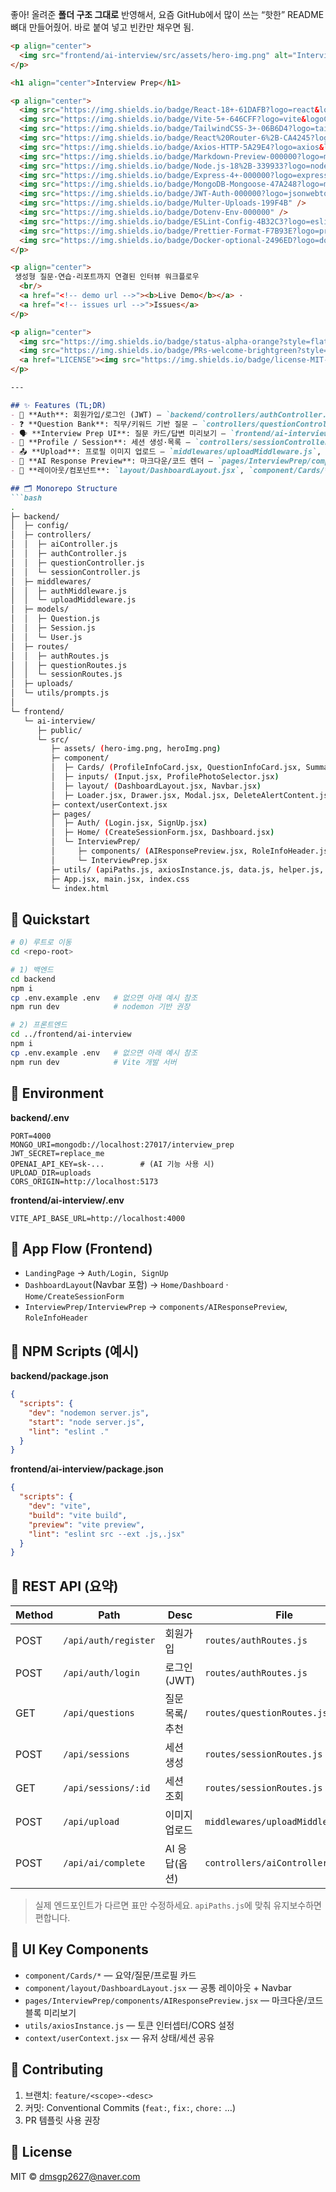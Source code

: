 좋아! 올려준 **폴더 구조 그대로** 반영해서, 요즘 GitHub에서 많이 쓰는 “핫한” README 뼈대 만들어줬어. 바로 붙여 넣고 빈칸만 채우면 됨.

````markdown
<p align="center">
  <img src="frontend/ai-interview/src/assets/hero-img.png" alt="Interview Prep" width="120" />
</p>

<h1 align="center">Interview Prep</h1>

<p align="center">
  <img src="https://img.shields.io/badge/React-18+-61DAFB?logo=react&logoColor=white" />
  <img src="https://img.shields.io/badge/Vite-5+-646CFF?logo=vite&logoColor=white" />
  <img src="https://img.shields.io/badge/TailwindCSS-3+-06B6D4?logo=tailwindcss&logoColor=white" />
  <img src="https://img.shields.io/badge/React%20Router-6%2B-CA4245?logo=reactrouter&logoColor=white" />
  <img src="https://img.shields.io/badge/Axios-HTTP-5A29E4?logo=axios&logoColor=white" />
  <img src="https://img.shields.io/badge/Markdown-Preview-000000?logo=markdown&logoColor=white" />
  <img src="https://img.shields.io/badge/Node.js-18%2B-339933?logo=node.js&logoColor=white" />
  <img src="https://img.shields.io/badge/Express-4+-000000?logo=express&logoColor=white" />
  <img src="https://img.shields.io/badge/MongoDB-Mongoose-47A248?logo=mongodb&logoColor=white" />
  <img src="https://img.shields.io/badge/JWT-Auth-000000?logo=jsonwebtokens&logoColor=white" />
  <img src="https://img.shields.io/badge/Multer-Uploads-199F4B" />
  <img src="https://img.shields.io/badge/Dotenv-Env-000000" />
  <img src="https://img.shields.io/badge/ESLint-Config-4B32C3?logo=eslint&logoColor=white" />
  <img src="https://img.shields.io/badge/Prettier-Format-F7B93E?logo=prettier&logoColor=white" />
  <img src="https://img.shields.io/badge/Docker-optional-2496ED?logo=docker&logoColor=white" />
</p>

<p align="center">
 생성형 질문·연습·리포트까지 연결된 인터뷰 워크플로우
  <br/>
  <a href="<!-- demo url -->"><b>Live Demo</b></a> ·
  <a href="<!-- issues url -->">Issues</a>
</p>

<p align="center">
  <img src="https://img.shields.io/badge/status-alpha-orange?style=flat-square" />
  <img src="https://img.shields.io/badge/PRs-welcome-brightgreen?style=flat-square" />
  <a href="LICENSE"><img src="https://img.shields.io/badge/license-MIT-black?style=flat-square" /></a>
</p>

---

## ✨ Features (TL;DR)
- 🔐 **Auth**: 회원가입/로그인 (JWT) — `backend/controllers/authController.js`, `routes/authRoutes.js`
- ❓ **Question Bank**: 직무/키워드 기반 질문 — `controllers/questionController.js`, `models/Question.js`
- 🗣️ **Interview Prep UI**: 질문 카드/답변 미리보기 — `frontend/ai-interview/src/pages/InterviewPrep/*`
- 👤 **Profile / Session**: 세션 생성·목록 — `controllers/sessionController.js`, `models/Session.js`
- 📤 **Upload**: 프로필 이미지 업로드 — `middlewares/uploadMiddleware.js`, `frontend/.../ProfilePhotoSelector.jsx`
- 🤖 **AI Response Preview**: 마크다운/코드 렌더 — `pages/InterviewPrep/components/AIResponsePreview.jsx`
- 🧱 **레이아웃/컴포넌트**: `layout/DashboardLayout.jsx`, `component/Cards/*`, `utils/*`

## 🗂️ Monorepo Structure
```bash
.
├─ backend/
│  ├─ config/
│  ├─ controllers/
│  │  ├─ aiController.js
│  │  ├─ authController.js
│  │  ├─ questionController.js
│  │  └─ sessionController.js
│  ├─ middlewares/
│  │  ├─ authMiddleware.js
│  │  └─ uploadMiddleware.js
│  ├─ models/
│  │  ├─ Question.js
│  │  ├─ Session.js
│  │  └─ User.js
│  ├─ routes/
│  │  ├─ authRoutes.js
│  │  ├─ questionRoutes.js
│  │  └─ sessionRoutes.js
│  ├─ uploads/
│  └─ utils/prompts.js
│
└─ frontend/
   └─ ai-interview/
      ├─ public/
      └─ src/
         ├─ assets/ (hero-img.png, heroImg.png)
         ├─ component/
         │  ├─ Cards/ (ProfileInfoCard.jsx, QuestionInfoCard.jsx, SummaryCard.jsx)
         │  ├─ inputs/ (Input.jsx, ProfilePhotoSelector.jsx)
         │  ├─ layout/ (DashboardLayout.jsx, Navbar.jsx)
         │  ├─ Loader.jsx, Drawer.jsx, Modal.jsx, DeleteAlertContent.jsx
         ├─ context/userContext.jsx
         ├─ pages/
         │  ├─ Auth/ (Login.jsx, SignUp.jsx)
         │  ├─ Home/ (CreateSessionForm.jsx, Dashboard.jsx)
         │  └─ InterviewPrep/
         │     ├─ components/ (AIResponsePreview.jsx, RoleInfoHeader.jsx)
         │     └─ InterviewPrep.jsx
         ├─ utils/ (apiPaths.js, axiosInstance.js, data.js, helper.js, uploadImage.js)
         ├─ App.jsx, main.jsx, index.css
         └─ index.html
````

## 🚀 Quickstart

```bash
# 0) 루트로 이동
cd <repo-root>

# 1) 백엔드
cd backend
npm i
cp .env.example .env   # 없으면 아래 예시 참조
npm run dev            # nodemon 기반 권장

# 2) 프론트엔드
cd ../frontend/ai-interview
npm i
cp .env.example .env   # 없으면 아래 예시 참조
npm run dev            # Vite 개발 서버
```

## 🔑 Environment

**backend/.env**

```env
PORT=4000
MONGO_URI=mongodb://localhost:27017/interview_prep
JWT_SECRET=replace_me
OPENAI_API_KEY=sk-...        # (AI 기능 사용 시)
UPLOAD_DIR=uploads
CORS_ORIGIN=http://localhost:5173
```

**frontend/ai-interview/.env**

```env
VITE_API_BASE_URL=http://localhost:4000
```

## 🧭 App Flow (Frontend)

* `LandingPage` → `Auth/Login, SignUp`
* `DashboardLayout`(Navbar 포함) → `Home/Dashboard` · `Home/CreateSessionForm`
* `InterviewPrep/InterviewPrep` → `components/AIResponsePreview`, `RoleInfoHeader`

## 🧪 NPM Scripts (예시)

**backend/package.json**

```json
{
  "scripts": {
    "dev": "nodemon server.js",
    "start": "node server.js",
    "lint": "eslint ."
  }
}
```

**frontend/ai-interview/package.json**

```json
{
  "scripts": {
    "dev": "vite",
    "build": "vite build",
    "preview": "vite preview",
    "lint": "eslint src --ext .js,.jsx"
  }
}
```

## 📡 REST API (요약)

| Method | Path                 | Desc      | File                              |
| ------ | -------------------- | --------- | --------------------------------- |
| POST   | `/api/auth/register` | 회원가입      | `routes/authRoutes.js`            |
| POST   | `/api/auth/login`    | 로그인(JWT)  | `routes/authRoutes.js`            |
| GET    | `/api/questions`     | 질문 목록/추천  | `routes/questionRoutes.js`        |
| POST   | `/api/sessions`      | 세션 생성     | `routes/sessionRoutes.js`         |
| GET    | `/api/sessions/:id`  | 세션 조회     | `routes/sessionRoutes.js`         |
| POST   | `/api/upload`        | 이미지 업로드   | `middlewares/uploadMiddleware.js` |
| POST   | `/api/ai/complete`   | AI 응답(옵션) | `controllers/aiController.js`     |

> 실제 엔드포인트가 다르면 표만 수정하세요. `apiPaths.js`에 맞춰 유지보수하면 편합니다.

## 🧱 UI Key Components

* `component/Cards/*` — 요약/질문/프로필 카드
* `component/layout/DashboardLayout.jsx` — 공통 레이아웃 + Navbar
* `pages/InterviewPrep/components/AIResponsePreview.jsx` — 마크다운/코드 블록 미리보기
* `utils/axiosInstance.js` — 토큰 인터셉터/CORS 설정
* `context/userContext.jsx` — 유저 상태/세션 공유


## 🤝 Contributing

1. 브랜치: `feature/<scope>-<desc>`
2. 커밋: Conventional Commits (`feat:`, `fix:`, `chore:` …)
3. PR 템플릿 사용 권장

## 📜 License

MIT © dmsgp2627@naver.com

```

